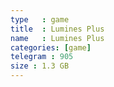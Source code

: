 ```yaml
---
type   : game
title  : Lumines Plus
name   : Lumines Plus
categories: [game]
telegram : 905
size : 1.3 GB
---
```




